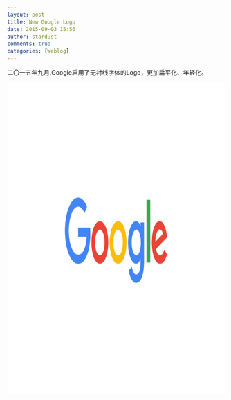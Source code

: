 ```yaml
---
layout: post
title: New Google Logo
date: 2015-09-03 15:56
author: stardust
comments: true
categories: [Weblog]
---
```

二〇一五年九月,Google启用了无衬线字体的Logo，更加扁平化、年轻化。

<a href="/wp-content/uploads/2015/09/Google_New_Logo.gif"><img src="/wp-content/uploads/2015/09/Google_New_Logo.gif" alt="Google_New_Logo" width="1280" height="720" class="alignnone size-full wp-image-593" /></a>

